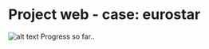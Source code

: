 # Project web - case: eurostar
![alt text](https://i.gyazo.com/25e587febcf010e810387d569d30d52e.gif)
Progress so far..
